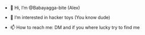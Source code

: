 - 👋 Hi, I’m @Babayagga-bite (Alex)
- 👀 I’m interested in hacker toys (You know dude)

- 📫 How to reach me: DM and if you where lucky try to find me

<!---
Babayagga-bite/Babayagga-bite is a ✨ special ✨ repository because its `README.md` (this file) appears on your GitHub profile.
You can click the Preview link to take a look at your changes.
--->
